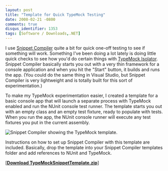 ```yaml
---
layout: post
title: "Template for Quick TypeMock Testing"
date: 2008-02-21 -0800
comments: true
disqus_identifier: 1353
tags: [Software / Downloads,.NET]
---
```

I use [Snippet Compiler](http://www.sliver.com/dotnet/SnippetCompiler/)
quite a bit for quick one-off testing to see if something will work.
Something I've been doing a lot lately is doing little quick checks to
see how you'd do certain things with [TypeMock
Isolator](http://www.typemock.com). Snippet Compiler basically starts
you out with a very thin framework for a console application and when
you hit the "Start" button, it builds and runs the app. (You could do
the same thing in Visual Studio, but Snippet Compiler is very
lightweight and is totally built for this sort of experimentation.)

To make my TypeMock experimentation easier, I created a template for a
basic console app that will launch a separate process with TypeMock
enabled and run the NUnit console test runner. The template starts you
out with an empty class and an empty test fixture, ready to populate
with tests. When you run the app, the NUnit console runner will execute
any test fixtures you put in the current assembly.

![Snippet Compiler showing the TypeMock
template.](https://jushww.dm1.livefilestore.com/y2p2QlwHr4FWlMonwn9p35hkDLHYErJvwM5BEXfqkAEOcZUFjZxMMt3R6rLIdkEwBiuhOg_t_lt4HzZZXwfrnGOb_O-JoYe_3RrF4KbGAAmz-s/TypeMockSnippetTemplate.gif?psid=1)

Instructions on how to set up Snippet Compiler with this template are
included. Basically, drop the template into your Snippet Compiler
templates folder and add references to NUnit and TypeMock.

[**[Download
TypeMockSnippetTemplate.zip](https://onedrive.live.com/redir?resid=C2CB832A5EC9B707!45030&authkey=!AH_lO5v3eI8Ee94&ithint=file%2c.zip)**]

